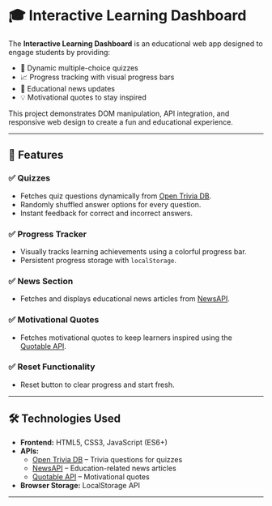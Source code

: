 # 🎓 Interactive Learning Dashboard

The **Interactive Learning Dashboard** is an educational web app designed to engage students by providing:  
- 🧠 Dynamic multiple-choice quizzes  
- 📈 Progress tracking with visual progress bars  
- 📰 Educational news updates  
- 💡 Motivational quotes to stay inspired  

This project demonstrates DOM manipulation, API integration, and responsive web design to create a fun and educational experience.

---

## 🚀 Features

### ✅ **Quizzes**
- Fetches quiz questions dynamically from [Open Trivia DB](https://opentdb.com/).
- Randomly shuffled answer options for every question.
- Instant feedback for correct and incorrect answers.  

### ✅ **Progress Tracker**
- Visually tracks learning achievements using a colorful progress bar.
- Persistent progress storage with `localStorage`.  

### ✅ **News Section**
- Fetches and displays educational news articles from [NewsAPI](https://newsapi.org/).  

### ✅ **Motivational Quotes**
- Fetches motivational quotes to keep learners inspired using the [Quotable API](https://api.quotable.io/).

### ✅ **Reset Functionality**
- Reset button to clear progress and start fresh.

---

## 🛠️ Technologies Used

- **Frontend:** HTML5, CSS3, JavaScript (ES6+)  
- **APIs:**  
  - [Open Trivia DB](https://opentdb.com/) – Trivia questions for quizzes  
  - [NewsAPI](https://newsapi.org/) – Education-related news articles  
  - [Quotable API](https://api.quotable.io/) – Motivational quotes  
- **Browser Storage:** LocalStorage API  

---
